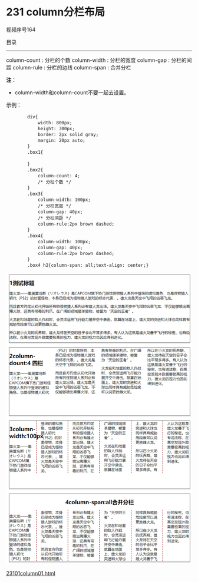 # 231 column分栏布局

视频序号164

目录



***

column-count : 分栏的个数
column-width : 分栏的宽度 
column-gap : 分栏的间距
column-rule : 分栏的边线
column-span : 合并分栏

**注**：

* column-width和column-count不要一起去设置。

示例：

```
        div{
            width: 800px;
            height: 300px;
            border: 2px solid gray;
            margin: 20px auto;
        }
        .box1{

        }
        .box2{
            column-count: 4;
            /* 分栏个数 */
        }
        .box3{
            column-width: 100px;
            /* 分栏宽度 */
            column-gap: 40px;
            /* 分栏间距 */
            column-rule:2px brown dashed;
        }
        .box4{
            column-width: 100px;
            column-gap: 40px;
            column-rule:2px brown dashed;
        }
        .box4 h2{column-span: all;text-align: center;}
```

![2310001](img/2310001.png)

 [23101column01.html](23101column01.html) 
